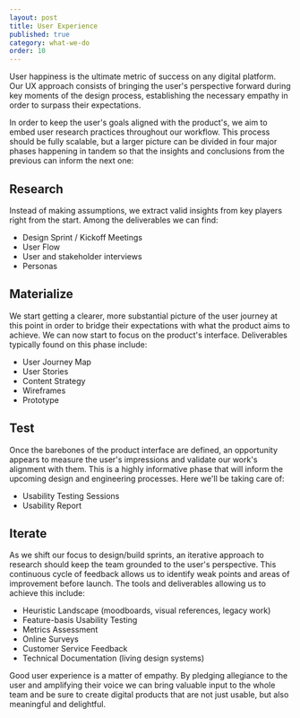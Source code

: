 ```yaml
---
layout: post
title: User Experience
published: true
category: what-we-do
order: 10
---
```


User happiness is the ultimate metric of success on any digital platform. Our UX approach consists of  bringing the user's perspective forward during key moments of the design process, establishing the necessary empathy in order to surpass their expectations.

<!-- more -->

In order to keep the user's goals aligned with the product's, we aim to embed user research practices throughout our workflow. This process should be fully scalable, but a larger picture can be divided in four major phases happening in tandem so that the insights and conclusions from the previous can inform the next one:

## Research
Instead of making assumptions, we extract valid insights from key players right from the start. Among the deliverables we can find:

  * Design Sprint / Kickoff Meetings
  * User Flow
  * User and stakeholder interviews
  * Personas

## Materialize
We start getting a clearer, more substantial picture of the user journey at this point in order to bridge their expectations with what the product aims to achieve. We can now start to focus on the product's interface. Deliverables typically found on this phase include:

  * User Journey Map
  * User Stories
  * Content Strategy
  * Wireframes
  * Prototype

## Test
Once the barebones of the product interface are defined, an opportunity appears to measure the user's impressions and validate our work's alignment with them. This is a highly informative phase that will inform the upcoming design and engineering processes. Here we'll be taking care of:

  * Usability Testing Sessions
  * Usability Report

## Iterate
As we shift our focus to design/build sprints, an iterative approach to research should keep the team grounded to the user's perspective. This continuous cycle of feedback allows us to identify weak points and areas of improvement before launch. The tools and deliverables allowing us to achieve this include:

  * Heuristic Landscape (moodboards, visual references, legacy work)
  * Feature-basis Usability Testing
  * Metrics Assessment
  * Online Surveys
  * Customer Service Feedback
  * Technical Documentation (living design systems)

Good user experience is a matter of empathy. By pledging allegiance to the user and amplifying their voice we can bring valuable input to the whole team and be sure to create digital products that are not just usable, but also meaningful and delightful.
